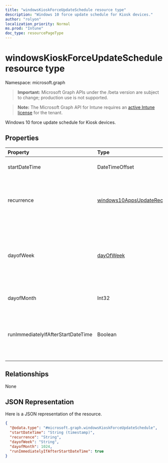 ```yaml
---
title: "windowsKioskForceUpdateSchedule resource type"
description: "Windows 10 force update schedule for Kiosk devices."
author: "rolyon"
localization_priority: Normal
ms.prod: "Intune"
doc_type: resourcePageType
---
```


# windowsKioskForceUpdateSchedule resource type

Namespace: microsoft.graph

> **Important:** Microsoft Graph APIs under the /beta version are subject to change; production use is not supported.

> **Note:** The Microsoft Graph API for Intune requires an [active Intune license](https://go.microsoft.com/fwlink/?linkid=839381) for the tenant.

Windows 10 force update schedule for Kiosk devices.

## Properties
|Property|Type|Description|
|:---|:---|:---|
|startDateTime|DateTimeOffset|The start time for the force restart.|
|recurrence|[windows10AppsUpdateRecurrence](../resources/intune-deviceconfig-windows10appsupdaterecurrence.md)|Recurrence schedule. Possible values are: `none`, `daily`, `weekly`, `monthly`.|
|dayofWeek|[dayOfWeek](../resources/intune-deviceconfig-dayofweek.md)|Day of week. Possible values are: `sunday`, `monday`, `tuesday`, `wednesday`, `thursday`, `friday`, `saturday`.|
|dayofMonth|Int32|Day of month. Valid values 1 to 31|
|runImmediatelyIfAfterStartDateTime|Boolean|If true, runs the task immediately if StartDateTime is in the past, else, runs at the next recurrence.|

## Relationships
None

## JSON Representation
Here is a JSON representation of the resource.
<!-- {
  "blockType": "resource",
  "@odata.type": "microsoft.graph.windowsKioskForceUpdateSchedule"
}
-->
``` json
{
  "@odata.type": "#microsoft.graph.windowsKioskForceUpdateSchedule",
  "startDateTime": "String (timestamp)",
  "recurrence": "String",
  "dayofWeek": "String",
  "dayofMonth": 1024,
  "runImmediatelyIfAfterStartDateTime": true
}
```



